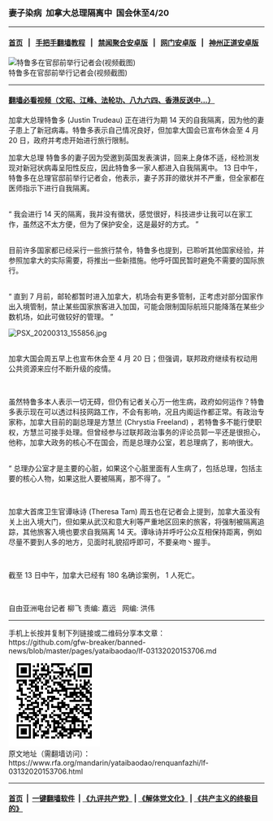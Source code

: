 ### 妻子染病  加拿大总理隔离中  国会休至4/20
------------------------

#### [首页](https://github.com/gfw-breaker/banned-news/blob/master/README.md) &nbsp;&nbsp;|&nbsp;&nbsp; [手把手翻墙教程](https://github.com/gfw-breaker/guides/wiki) &nbsp;&nbsp;|&nbsp;&nbsp; [禁闻聚合安卓版](https://github.com/gfw-breaker/bn-android) &nbsp;&nbsp;|&nbsp;&nbsp; [网门安卓版](https://github.com/oGate2/oGate) &nbsp;&nbsp;|&nbsp;&nbsp; [神州正道安卓版](https://github.com/SzzdOgate/update) 



<div id="headerimg">
 <img alt="特鲁多在官邸前举行记者会(视频截图)" src="https://www.rfa.org/mandarin/yataibaodao/renquanfazhi/lf-03132020153706.html/PSX_20200313_155949.jpg/@@images/d92fa8ff-34fd-468a-861c-4591b99a2d63.jpeg" title="特鲁多在官邸前举行记者会(视频截图)"/>
 <div id="headerimgcontents">
  <div id="headerimgcaption">
   <span>
    特鲁多在官邸前举行记者会(视频截图)
   </span>
   <!-- zoomattribute -->
  </div>
  <!-- headerimgcaption -->
 </div>
 <!-- headerimagecontents -->
</div>

<hr/>


#### [翻墙必看视频（文昭、江峰、法轮功、八九六四、香港反送中...）](https://github.com/gfw-breaker/banned-news/blob/master/pages/link3.md)

<div id="storytext">
 <div>
  <div class="slot_header">
  </div>
 </div>
 <p dir="ltr">
 </p>
 <p dir="ltr">
  <span>
   加拿大总理特鲁多
  </span>
  <span>
   (Justin Trudeau)
  </span>
  <span>
   正在进行为期
  </span>
  <span>
   14
  </span>
  <span>
   天的自我隔离，因为他的妻子患上了新冠病毒。特鲁多表示自己情况良好，但加拿大国会已宣布休会至
  </span>
  <span>
   4
  </span>
  <span>
   月
  </span>
  <span>
   20
  </span>
  <span>
   日，政府并考虑开始进行旅行限制。
  </span>
 </p>
 <p dir="ltr">
  <span>
   加拿大总理
  </span>
  <span>
   特鲁多的妻子因为受邀到英国发表演讲，回来上身体不适，经检测发现对新冠状病毒呈阳性反应，因此特鲁多一家人都进入自我隔离中。
  </span>
  <span>
   13
  </span>
  <span>
   日中午，特鲁多在总理官邸前举行记者会，他表示，妻子苏菲的徵状并不严重，但全家都在医师指示下进行自我隔离。
  </span>
 </p>
 <p dir="ltr">
  <br/>
  <span>
   “
  </span>
  <span>
   我会进行
  </span>
  <span>
   14
  </span>
  <span>
   天的隔离，我并没有徵状，感觉很好，科技进步让我可以在家工作，虽然这不太方便，但为了保护安全，这是最好的方式。
  </span>
  <span>
   ”
  </span>
 </p>
 <p dir="ltr">
  <br/>
  <span>
   目前许多国家都已经采行一些旅行禁令，特鲁多也提到，已聆听其他国家经验，并参照加拿大的实际需要，将推出一些新措施。他呼吁国民暂时避免不需要的国际旅行。
  </span>
 </p>
 <p dir="ltr">
  <br/>
  <span>
   “
  </span>
  <span>
   直到
  </span>
  <span>
   7
  </span>
  <span>
   月前，邮轮都暂时进入加拿大，机场会有更多管制，正考虑对部分国家作出入境管制，禁止某些国家旅客进入加国，可能会限制国际航班只能降落在某些少数机场，如此可做较好的管理。
  </span>
  <span>
   ”
  </span>
 </p>
 <p dir="ltr">
  <span>
   <img alt="PSX_20200313_155856.jpg" class="image-inline" src="https://www.rfa.org/mandarin/yataibaodao/renquanfazhi/lf-03132020153706.html/PSX_20200313_155856.jpg" title="PSX_20200313_155856.jpg"/>
  </span>
 </p>
 <p dir="ltr">
  <br/>
  <span>
   加拿大国会周五早上也宣布休会至
  </span>
  <span>
   4
  </span>
  <span>
   月
  </span>
  <span>
   20
  </span>
  <span>
   日；但强调，联邦政府继续有权动用公共资源来应付不断升级的疫情。
  </span>
 </p>
 <p dir="ltr">
  <span>
   <br/>
  </span>
 </p>
 <p dir="ltr">
  <span>
   虽然特鲁多本人表示一切无碍，但仍有记者关心万一他生病，政府如何运作？特鲁多表示现在可以透过科技网路工作，不会有影响，况且内阁运作都正常。有政治专家称，加拿大目前的副总理是方慧兰
  </span>
  <span>
   (Chrystia Freeland)
  </span>
  <span>
   ，若特鲁多不能行使职权，方慧兰可接手处理。但曾经参与过联邦政治事务的评论员郭一平还是很担心，他称，加拿大政务的核心不在国会，而是总理办公室，若总理病了，影响很大。
  </span>
 </p>
 <p dir="ltr">
  <br/>
  <span>
   “
  </span>
  <span>
   总理办公室才是主要的心脏，如果这个心脏里面有人生病了，包括总理，包括主要的核心人物，如果这批人要被隔离，那不得了。
  </span>
  <span>
   ”
  </span>
 </p>
 <p dir="ltr">
  <span>
   <br/>
  </span>
 </p>
 <p dir="ltr">
  <span>
   加拿大首席卫生官谭咏诗
  </span>
  <span>
   (Theresa Tam)
  </span>
  <span>
   周五也在记者会上提到，加拿大虽没有关上出入境大门，但如果从武汉和意大利等严重地区回来的旅客，将强制被隔离追踪，其他旅客入境也要求自我隔离
  </span>
  <span>
   14
  </span>
  <span>
   天。谭咏诗并呼吁公众互相保持距离，例如尽量不要到人多的地方，见面时礼貌招呼即可，不要亲吻丶握手。
  </span>
 </p>
 <p dir="ltr">
  <span>
   <br/>
  </span>
 </p>
 <p dir="ltr">
  <span>
   截至
  </span>
  <span>
   13
  </span>
  <span>
   日中午，加拿大已经有
  </span>
  <span>
   180
  </span>
  <span>
   名确诊案例，
  </span>
  <span>
   1
  </span>
  <span>
   人死亡。
  </span>
 </p>
 <p dir="ltr">
  <span>
   <br/>
  </span>
 </p>
 <p dir="ltr">
  <span>
   自由亚洲电台记者
  </span>
  <span>
   柳飞
  </span>
  责编: 嘉远   网编: 洪伟
 </p>
</div>

<hr/>
手机上长按并复制下列链接或二维码分享本文章：<br/>
https://github.com/gfw-breaker/banned-news/blob/master/pages/yataibaodao/lf-03132020153706.md <br/>
<a href='https://github.com/gfw-breaker/banned-news/blob/master/pages/yataibaodao/lf-03132020153706.md'><img src='https://github.com/gfw-breaker/banned-news/blob/master/pages/yataibaodao/lf-03132020153706.md.png'/></a> <br/>
原文地址（需翻墙访问）：https://www.rfa.org/mandarin/yataibaodao/renquanfazhi/lf-03132020153706.html


------------------------
#### [首页](https://github.com/gfw-breaker/banned-news/blob/master/README.md) &nbsp;|&nbsp; [一键翻墙软件](https://github.com/gfw-breaker/nogfw/blob/master/README.md) &nbsp;| [《九评共产党》](https://github.com/gfw-breaker/9ping.md/blob/master/README.md#九评之一评共产党是什么) | [《解体党文化》](https://github.com/gfw-breaker/jtdwh.md/blob/master/README.md) | [《共产主义的终极目的》](https://github.com/gfw-breaker/gczydzjmd.md/blob/master/README.md)


<img src='http://gfw-breaker.win/banned-news/pages/yataibaodao/lf-03132020153706.md' width='0px' height='0px'/>